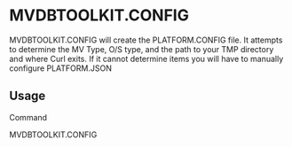 # MVDBTOOLKIT.CONFIG

<PageHeader />

MVDBTOOLKIT.CONFIG will create the PLATFORM.CONFIG file.  It attempts to determine the MV Type, O/S type, and the path to your TMP directory and where Curl exits.  If it cannot determine items you will have to manually configure PLATFORM.JSON  

## Usage

Command

MVDBTOOLKIT.CONFIG

</PageFooter>
